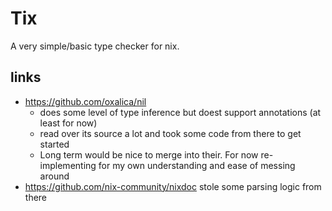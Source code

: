 # Tix

A very simple/basic type checker for nix.



## links
- https://github.com/oxalica/nil
  - does some level of type inference but doest support annotations (at least for now)
  - read over its source a lot and took some code from there to get started
  - Long term would be nice to merge into their. For now re-implementing for my own understanding and ease of messing around
- https://github.com/nix-community/nixdoc stole some parsing logic from there